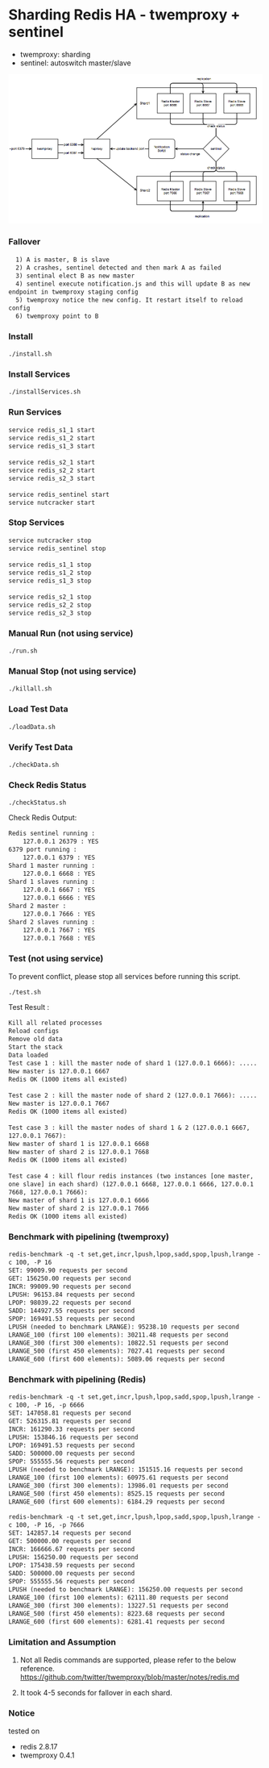 # Sharding Redis HA - twemproxy + sentinel

- twemproxy: sharding
- sentinel: autoswitch master/slave

!["diagram"](diagram.png)

### Fallover
```
  1) A is master, B is slave
  2) A crashes, sentinel detected and then mark A as failed
  3) sentinal elect B as new master
  4) sentinel execute notification.js and this will update B as new endpoint in twemproxy staging config
  5) twemproxy notice the new config. It restart itself to reload config
  6) twemproxy point to B
```

### Install
```
./install.sh
```

### Install Services
```
./installServices.sh
```

### Run Services
```
service redis_s1_1 start
service redis_s1_2 start
service redis_s1_3 start

service redis_s2_1 start
service redis_s2_2 start
service redis_s2_3 start

service redis_sentinel start
service nutcracker start
```

### Stop Services
```
service nutcracker stop
service redis_sentinel stop

service redis_s1_1 stop
service redis_s1_2 stop
service redis_s1_3 stop

service redis_s2_1 stop
service redis_s2_2 stop
service redis_s2_3 stop
```

### Manual Run (not using service)
```
./run.sh
```

### Manual Stop (not using service)
```
./killall.sh
```

### Load Test Data
```
./loadData.sh
```

### Verify Test Data
```
./checkData.sh
```

### Check Redis Status
```
./checkStatus.sh
```

Check Redis Output:
```
Redis sentinel running :
	127.0.0.1 26379 : YES
6379 port running :
	127.0.0.1 6379 : YES
Shard 1 master running :
	127.0.0.1 6668 : YES
Shard 1 slaves running :
	127.0.0.1 6667 : YES
	127.0.0.1 6666 : YES
Shard 2 master :
	127.0.0.1 7666 : YES
Shard 2 slaves running :
	127.0.0.1 7667 : YES
	127.0.0.1 7668 : YES
```

### Test (not using service)
To prevent conflict, please stop all services before running this script.
```
./test.sh
```

Test Result :
```
Kill all related processes
Reload configs
Remove old data
Start the stack
Data loaded
Test case 1 : kill the master node of shard 1 (127.0.0.1 6666): .....
New master is 127.0.0.1 6667
Redis OK (1000 items all existed)

Test case 2 : kill the master node of shard 2 (127.0.0.1 7666): .....
New master is 127.0.0.1 7667
Redis OK (1000 items all existed)

Test case 3 : kill the master nodes of shard 1 & 2 (127.0.0.1 6667, 127.0.0.1 7667):
New master of shard 1 is 127.0.0.1 6668
New master of shard 2 is 127.0.0.1 7668
Redis OK (1000 items all existed)

Test case 4 : kill flour redis instances (two instances [one master, one slave] in each shard) (127.0.0.1 6668, 127.0.0.1 6666, 127.0.0.1 7668, 127.0.0.1 7666):
New master of shard 1 is 127.0.0.1 6666
New master of shard 2 is 127.0.0.1 7666
Redis OK (1000 items all existed)
```

### Benchmark with pipelining (twemproxy)
```
redis-benchmark -q -t set,get,incr,lpush,lpop,sadd,spop,lpush,lrange -c 100, -P 16
SET: 99009.90 requests per second
GET: 156250.00 requests per second
INCR: 99009.90 requests per second
LPUSH: 96153.84 requests per second
LPOP: 98039.22 requests per second
SADD: 144927.55 requests per second
SPOP: 169491.53 requests per second
LPUSH (needed to benchmark LRANGE): 95238.10 requests per second
LRANGE_100 (first 100 elements): 30211.48 requests per second
LRANGE_300 (first 300 elements): 10822.51 requests per second
LRANGE_500 (first 450 elements): 7027.41 requests per second
LRANGE_600 (first 600 elements): 5089.06 requests per second
```

### Benchmark with pipelining (Redis)
```
redis-benchmark -q -t set,get,incr,lpush,lpop,sadd,spop,lpush,lrange -c 100, -P 16, -p 6666
SET: 147058.81 requests per second
GET: 526315.81 requests per second
INCR: 161290.33 requests per second
LPUSH: 153846.16 requests per second
LPOP: 169491.53 requests per second
SADD: 500000.00 requests per second
SPOP: 555555.56 requests per second
LPUSH (needed to benchmark LRANGE): 151515.16 requests per second
LRANGE_100 (first 100 elements): 60975.61 requests per second
LRANGE_300 (first 300 elements): 13986.01 requests per second
LRANGE_500 (first 450 elements): 8525.15 requests per second
LRANGE_600 (first 600 elements): 6184.29 requests per second
```

```
redis-benchmark -q -t set,get,incr,lpush,lpop,sadd,spop,lpush,lrange -c 100, -P 16, -p 7666
SET: 142857.14 requests per second
GET: 500000.00 requests per second
INCR: 166666.67 requests per second
LPUSH: 156250.00 requests per second
LPOP: 175438.59 requests per second
SADD: 500000.00 requests per second
SPOP: 555555.56 requests per second
LPUSH (needed to benchmark LRANGE): 156250.00 requests per second
LRANGE_100 (first 100 elements): 62111.80 requests per second
LRANGE_300 (first 300 elements): 13227.51 requests per second
LRANGE_500 (first 450 elements): 8223.68 requests per second
LRANGE_600 (first 600 elements): 6281.41 requests per second
```

### Limitation and Assumption
1) Not all Redis commands are supported, please refer to the below reference.
https://github.com/twitter/twemproxy/blob/master/notes/redis.md

2) It took 4-5 seconds for fallover in each shard.

### Notice
tested on
- redis 2.8.17
- twemproxy 0.4.1
